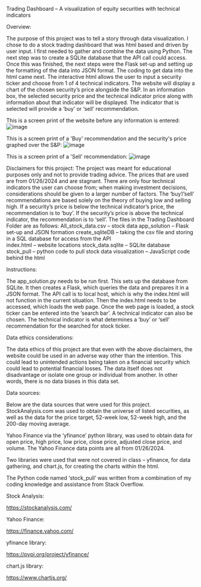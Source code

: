 Trading Dashboard – A visualization of equity securities with technical indicators

Overview:

The purpose of this project was to tell a story through data visualization. I chose to do a stock trading dashboard that was html based and driven by user input. I first needed to gather and combine the data using Python. The next step was to create a SQLite database that the API call could access. Once this was finished, the next steps were the Flask set-up and setting up the formatting of the data into JSON format. The coding to get data into the html came next. The interactive html allows the user to input a security ticker and choose from 1 of 4 technical indicators. The website will display a chart of the chosen security’s price alongside the S&P. In an information box, the selected security price and the technical indicator price along with information about that indicator will be displayed. The indicator that is selected will provide a ‘buy’ or ‘sell’ recommendation. 

This is a screen print of the website before any information is entered:
![image](https://github.com/njlanger/Project_3/assets/143223494/466e75b9-320a-4aad-9de3-85023962ace7)


This is a screen print of a 'Buy' recommendation and the security's price graphed over the S&P:
![image](https://github.com/njlanger/Project_3/assets/143223494/82ca8796-3aa1-4153-99a9-fa989756af0d)


This is a screen print of a 'Sell' recommendation:
![image](https://github.com/njlanger/Project_3/assets/143223494/46ed4c50-5886-462e-83c3-15bbcfd46c55)



Disclaimers for this project:
The project was meant for educational purposes only and not to provide trading advice. The prices that are used are from 01/26/2024 and are stagnant. There are only four technical indicators the user can choose from; when making investment decisions, considerations should be given to a larger number of factors. The ‘buy’/’sell’ recommendations are based solely on the theory of buying low and selling high. If a security’s price is below the technical indicator’s price, the recommendation is to ‘buy’. If the security’s price is above the technical indicator, the recommendation is to ‘sell’.
The files in the Trading Dashboard Folder are as follows:
All_stock_data.csv – stock data 
app_solution – Flask set-up and JSON formation
create_sqliteDB – taking the csv file and storing in a SQL database for access from the API                           
index.html – website locations
stock_data.sqlite – SQLite database
stock_pull – python code to pull stock data
visualization – JavaScript code behind the html

Instructions:

The app_solution.py needs to be run first. This sets up the database from SQLite. It then creates a Flask, which queries the data and prepares it in a JSON format. The API call is to local host, which is why the index.html will not function in the current situation. Then the index.html needs to be accessed, which loads the web page. Once the web page is loaded, a stock ticker can be entered into the ‘search bar’. A technical indicator can also be chosen. The technical indicator is what determines a ‘buy’ or ‘sell’ recommendation for the searched for stock ticker.



Data ethics considerations:

The data ethics of this project are that even with the above disclaimers, the website could be used in an adverse way other than the intention. This could lead to unintended actions being taken on a financial security which could lead to potential financial losses. The data itself does not disadvantage or isolate one group or individual from another. In other words, there is no data biases in this data set. 


Data sources:

Below are the data sources that were used for this project. StockAnalysis.com was used to obtain the universe of listed securities, as well as the data for the price target, 52-week low, 52-week high, and the 200-day moving average. 

Yahoo Finance via the ‘yfinance’ python library, was used to obtain data for open price, high price, low price, close price, adjusted close price, and volume. The Yahoo Finance data points are all from 01/26/2024.

Two libraries were used that were not covered in class – yfinance, for data gathering, and chart.js, for creating the charts within the html.

The Python code named ‘stock_pull’ was written from a combination of my coding knowledge and assistance from Stack Overflow.


Stock Analysis:

https://stockanalysis.com/

Yahoo Finance:

https://finance.yahoo.com/ 

yfinance library:

https://pypi.org/project/yfinance/

chart.js library:

https://www.chartjs.org/



